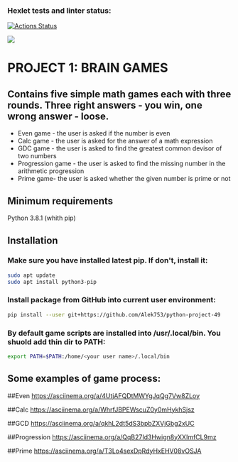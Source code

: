 ### Hexlet tests and linter status:
[![Actions Status](https://github.com/Alek753/python-project-49/workflows/hexlet-check/badge.svg)](https://github.com/Alek753/python-project-49/actions)

<a href="https://codeclimate.com/github/Alek753/python-project-49/maintainability"><img src="https://api.codeclimate.com/v1/badges/01099b6f06eb56df74a9/maintainability" /></a>

# PROJECT 1: BRAIN GAMES
## Contains five simple math games each with three rounds. Three right answers - you win, one wrong answer - loose.
* Even game - the user is asked if the number is even
* Calc game - the user is asked for the answer of a math expression
* GDC game - the user is asked to find the greatest common devisor of two numbers
* Progression game - the user is asked to find the missing number in the arithmetic progression
* Prime game- the user is asked whether the given number is prime or not

## Minimum requirements
Python 3.8.1 (whith pip)


## Installation
### Make sure you have installed latest pip. If don't, install it:
```bash
sudo apt update
sudo apt install python3-pip
```

### Install package from GitHub into current user environment:
```bash
pip install --user git+https://github.com/Alek753/python-project-49
```

### By default game scripts are installed into /usr/.local/bin. You shuold add thin dir to PATH:
```bash
export PATH=$PATH:/home/<your user name>/.local/bin
```

## Some examples of game process:

##Even
https://asciinema.org/a/4UtjAFQDtMWYgJqQg7Vw8ZLoy

##Calc
https://asciinema.org/a/WhrfJBPEWscuZ0y0mHykhSjsz

##GCD
https://asciinema.org/a/qkhL2dt5dS3bpbZXVjGbg2xUC

##Progression
https://asciinema.org/a/QqB27Id3Hwign8yXXImfCL9mz

##Prime
https://asciinema.org/a/T3Lo4sexDpRdyHxEHV08vOSJA